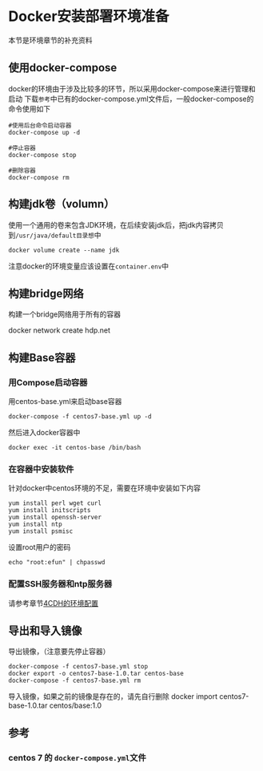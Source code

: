 # Docker安装部署环境准备
本节是环境章节的补充资料

## 使用docker-compose
docker的环境由于涉及比较多的环节，所以采用docker-compose来进行管理和启动
下载`参考`中已有的docker-compose.yml文件后，一般docker-compose的命令使用如下

    #使用后台命令启动容器
    docker-compose up -d

    #停止容器
    docker-compose stop

    #删除容器
    docker-compose rm

## 构建jdk卷（volumn）
使用一个通用的卷来包含JDK环境，在后续安装jdk后，把jdk内容拷贝到`/usr/java/default目录想`中

    docker volume create --name jdk


注意docker的环境变量应该设置在`container.env`中

## 构建bridge网络

构建一个bridge网络用于所有的容器

  docker network create hdp.net


## 构建Base容器
### 用Compose启动容器
用centos-base.yml来启动base容器

    docker-compose -f centos7-base.yml up -d

然后进入docker容器中

    docker exec -it centos-base /bin/bash

### 在容器中安装软件
针对docker中centos环境的不足，需要在环境中安装如下内容

    yum install perl wget curl
    yum install initscripts
    yum install openssh-server
    yum install ntp
    yum install psmisc

设置root用户的密码

    echo "root:efun" | chpasswd

### 配置SSH服务器和ntp服务器

请参考章节[4CDH的环境配置](./4CDH的环境准备.md)


## 导出和导入镜像
导出镜像，（注意要先停止容器）

    docker-compose -f centos7-base.yml stop
    docker export -o centos7-base-1.0.tar centos-base
    docker-compose -f centos7-base.yml rm

导入镜像，如果之前的镜像是存在的，请先自行删除
    docker import centos7-base-1.0.tar centos/base:1.0


## 参考
### centos 7 的 `docker-compose.yml`文件

